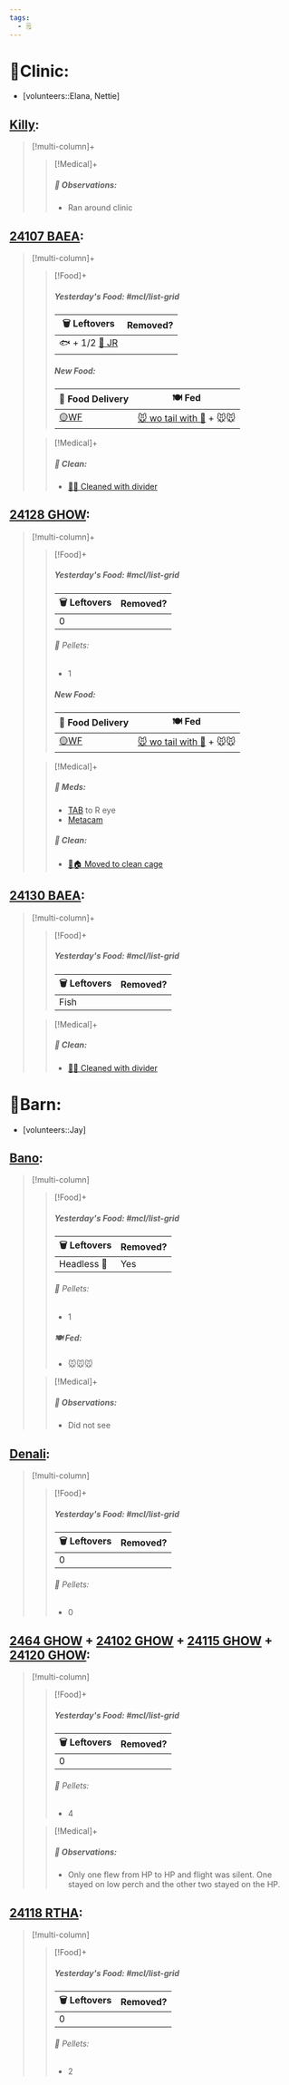 ```yaml
---
tags:
  - 🗒️
---
```


# 🏥Clinic:
- [volunteers::Elana, Nettie]

## [Killy](../RARE%20Birds/Ed%20Birds/Killy.md):
> [!multi-column]+
>
>> [!Medical]+
>> ##### 🔭 Observations:
>> - Ran around clinic

## [24107 BAEA](../RARE%20Birds/24107%20BAEA.md):
> [!multi-column]+
>
>> [!Food]+
>>##### Yesterday's Food: #mcl/list-grid
>> |🗑️ Leftovers| Removed?
>> |---|---|
>>|🐟 + 1/2 [🐀 JR](../Admin/Codes/Food/Jumbo%20Rat.md)|
>>
>>##### New Food:
>> |🚚 Food Delivery| 🍽️ Fed|
>> |---|---|
>>|[🟡WF](../Admin/Codes/Whole%20food.md)|[🐭 wo tail with 💊](../Admin/Codes/Food/Mouse%20wo%20tail%20with%20meds.md) + 🐭🐭
>
>> [!Medical]+
>>##### 🫧 Clean:
>> - [🧼➗ Cleaned with divider](../Admin/Codes/Cleaned%20with%20divider.md)
>>

## [24128 GHOW](../RARE%20Birds/24128%20GHOW.md):
> [!multi-column]+
>
>> [!Food]+
>>##### Yesterday's Food: #mcl/list-grid
>> |🗑️ Leftovers| Removed?
>> |---|---|
>>|0|
>>
>>###### 💩 Pellets:
>>- 1
>>
>>##### New Food:
>> |🚚 Food Delivery| 🍽️ Fed|
>> |---|---|
>>|[🟡WF](../Admin/Codes/Whole%20food.md)|[🐭 wo tail with 💊](../Admin/Codes/Food/Mouse%20wo%20tail%20with%20meds.md) + 🐭🐭|
>
>> [!Medical]+
>>##### 💊 Meds:
>> - [TAB](../Admin/Codes/Medication/Triple%20Antibiotic.md) to R eye
>> - [Metacam](../Admin/Codes/Medication/Metacam.md)
>>
>>##### 🫧 Clean:
>> - [🧼🏠 Moved to clean cage](../Admin/Codes/Moved%20to%20clean%20cage.md)
>>

## [24130 BAEA](../RARE%20Birds/24130%20BAEA.md):
> [!multi-column]+
>
>> [!Food]+
>>##### Yesterday's Food: #mcl/list-grid
>> |🗑️ Leftovers| Removed?
>> |---|---|
>>|Fish|
>
>> [!Medical]+
>>##### 🫧 Clean:
>> - [🧼➗ Cleaned with divider](../Admin/Codes/Cleaned%20with%20divider.md)
>>

# 🏡Barn:
- [volunteers::Jay]

## [Bano](../RARE%20Birds/Ed%20Birds/Bano.md):
> [!multi-column]
>
>> [!Food]+
>> ##### Yesterday's Food: #mcl/list-grid
>> |🗑️ Leftovers| Removed?
>> |---|---|
>>|Headless 🐀|Yes
>>
>>###### 💩 Pellets:
>>- 1
>>
>> ##### 🍽️ Fed:
>> - 🐭🐭🐭
>
>> [!Medical]+
>> ##### 🔭 Observations:
>> - Did not see

## [Denali](../RARE%20Birds/Ed%20Birds/Denali.md):
> [!multi-column]
>
>> [!Food]+
>> ##### Yesterday's Food: #mcl/list-grid
>> |🗑️ Leftovers| Removed?
>> |---|---|
>>|0|
>>
>>###### 💩 Pellets:
>>- 0
>>

## [2464 GHOW](../RARE%20Birds/2464%20GHOW.md) + [24102 GHOW](../RARE%20Birds/24102%20GHOW.md) + [24115 GHOW](../RARE%20Birds/24115%20GHOW.md) + [24120 GHOW](../RARE%20Birds/24120%20GHOW.md):
> [!multi-column]
>
>> [!Food]+
>> ##### Yesterday's Food: #mcl/list-grid
>> |🗑️ Leftovers| Removed?
>> |---|---|
>>|0|
>>
>>###### 💩 Pellets:
>>- 4
>
>> [!Medical]+
>> ##### 🔭 Observations:
>> - Only one flew from HP to HP and flight was silent. One stayed on low perch and the other two stayed on the HP.

## [24118 RTHA](../RARE%20Birds/24118%20RTHA.md):
> [!multi-column]
>
>> [!Food]+
>> ##### Yesterday's Food: #mcl/list-grid
>> |🗑️ Leftovers| Removed?
>> |---|---|
>>|0|
>>
>>###### 💩 Pellets:
>>- 2

